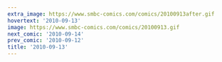 ```yaml
---
extra_image: https://www.smbc-comics.com/comics/20100913after.gif
hovertext: '2010-09-13'
image: https://www.smbc-comics.com/comics/20100913.gif
next_comic: '2010-09-14'
prev_comic: '2010-09-12'
title: '2010-09-13'
---
```


